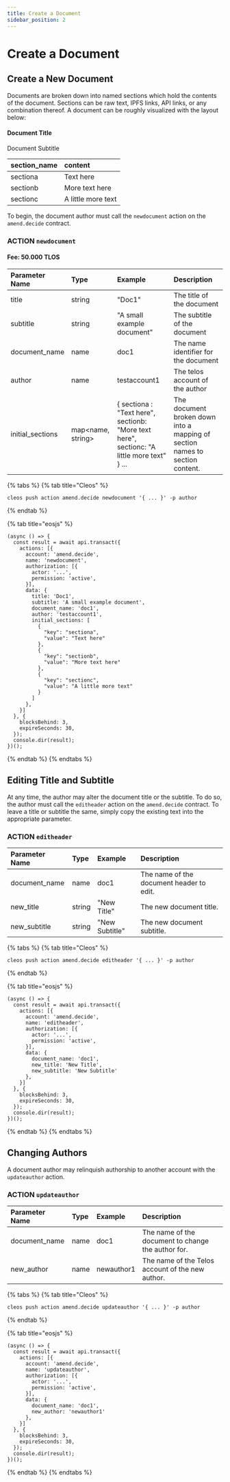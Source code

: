 ```yaml
---
title: Create a Document
sidebar_position: 2
---
```


# Create a Document

## Create a New Document

Documents are broken down into named sections which hold the contents of the document. Sections can be raw text, IPFS links, API links, or any combination thereof. A document can be roughly visualized with the layout below:

#### Document Title

Document Subtitle

| section\_name | content |
| :--- | :--- |
| sectiona | Text here |
| sectionb | More text here |
| sectionc | A little more text |

To begin, the document author must call the `newdocument` action on the `amend.decide` contract.

### ACTION `newdocument`

#### Fee: 50.000 TLOS

| Parameter Name | Type | Example | Description |
| :--- | :--- | :--- | :--- |
| title | string | "Doc1" | The title of the document |
| subtitle | string | "A small example document" | The subtitle of the document |
| document\_name | name | doc1 | The name identifier for the document |
| author | name | testaccount1 | The telos account of the author |
| initial\_sections | map&lt;name, string&gt; | { sectiona : "Text here", sectionb: "More text here", sectionc: "A little more text" } ... | The document broken down into a mapping of section names to section content.  |

{% tabs %}
{% tab title="Cleos" %}
```text
cleos push action amend.decide newdocument '{ ... }' -p author
```
{% endtab %}

{% tab title="eosjs" %}
```
(async () => {
  const result = await api.transact({
    actions: [{
      account: 'amend.decide',
      name: 'newdocument',
      authorization: [{
        actor: '...',
        permission: 'active',
      }],
      data: {
        title: 'Doc1',
        subtitle: 'A small example document',
        document_name: 'doc1',
        author: 'testaccount1',
        initial_sections: [
          {
            "key": "sectiona",
            "value": "Text here"
          },
          {
            "key": "sectionb",
            "value": "More text here"
          },
          {
            "key": "sectionc",
            "value": "A little more text"
          }
        ]
      },
    }]
  }, {
    blocksBehind: 3,
    expireSeconds: 30,
  });
  console.dir(result);
})();
```
{% endtab %}
{% endtabs %}

## Editing Title and Subtitle

At any time, the author may alter the document title or the subtitle. To do so, the author must call the `editheader` action on the `amend.decide` contract. To leave a title or subtitle the same, simply copy the existing text into the appropriate parameter.

### ACTION `editheader`

| Parameter Name | Type | Example | Description |
| :--- | :--- | :--- | :--- |
| document\_name | name | doc1 | The name of the document header to edit. |
| new\_title | string | "New Title" | The new document title. |
| new\_subtitle | string | "New Subtitle" | The new document subtitle. |

{% tabs %}
{% tab title="Cleos" %}
```text
cleos push action amend.decide editheader '{ ... }' -p author
```
{% endtab %}

{% tab title="eosjs" %}
```
(async () => {
  const result = await api.transact({
    actions: [{
      account: 'amend.decide',
      name: 'editheader',
      authorization: [{
        actor: '...',
        permission: 'active',
      }],
      data: {
        document_name: 'doc1',
        new_title: 'New Title',
        new_subtitle: 'New Subtitle'
      },
    }]
  }, {
    blocksBehind: 3,
    expireSeconds: 30,
  });
  console.dir(result);
})();
```
{% endtab %}
{% endtabs %}

## Changing Authors

A document author may relinquish authorship to another account with the `updateauthor` action. 

### ACTION `updateauthor`

| Parameter Name | Type | Example | Description |
| :--- | :--- | :--- | :--- |
| document\_name | name | doc1 | The name of the document to change the author for. |
| new\_author | name | newauthor1 | The name of the Telos account of the new author. |

{% tabs %}
{% tab title="Cleos" %}
```text
cleos push action amend.decide updateauthor '{ ... }' -p author
```
{% endtab %}

{% tab title="eosjs" %}
```
(async () => {
  const result = await api.transact({
    actions: [{
      account: 'amend.decide',
      name: 'updateauthor',
      authorization: [{
        actor: '...',
        permission: 'active',
      }],
      data: {
        document_name: 'doc1',
        new_author: 'newauthor1'
      },
    }]
  }, {
    blocksBehind: 3,
    expireSeconds: 30,
  });
  console.dir(result);
})();
```
{% endtab %}
{% endtabs %}

## 

